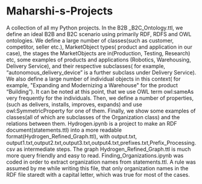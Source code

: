 # Maharshi-s-Projects
A collection of all my Python projects.
In the B2B _B2C_Ontology.ttl, we define an ideal B2B and B2C scenario using primarily RDF, RDFS and OWL ontologies. We define a large number of classes(such as customer, competitor, seller etc.), MarketObject types( product and application in our case), the stages the MarketObjects are in(Production, Testing, Research) etc, some examples of products and applications (Robotics, Warehousing, Delivery Service), and their respective subclasses( for example, “autonomous_delivery_device” is a further subclass under Delivery Service). We also define a large number of individual objects in this context( for example, "Expanding and Modernizing a Warehouse" for the product “Building”). It can be noted at this point, that we use OWL term owl:sameAs very frequently for the individuals. Then, we define a number of properties, (such as delivers, installs, improves, expands) and use owl:SymmetricProperty for one of them. Finally, we show some examples of classes(all of which are subclasses of the Organization class) and the relations between them.
Hydrogen.ipynb is a project to make an RDF document(statements.ttl) into a more readable format(Hydrogen_Refined_Graph.ttl), with output.txt, output1.txt,output2.txt,output3.txt,output4.txt,prefixes.txt,Prefix_Processing.csv as intermediate steps. The graph Hydrogen_Refined_Graph.ttl is much more query friendly and easy to read.
Finding_Organizations.ipynb was coded in order to extract organization names from statements.ttl. A rule was assumed by me while writing this file, that only organization names in the RDF file staredt with a capital letter, which was true for most of the cases.
